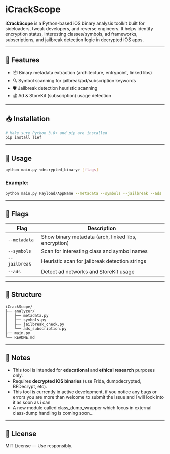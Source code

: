 # iCrackScope

**iCrackScope** is a Python-based iOS binary analysis toolkit built for sideloaders, tweak developers, and reverse engineers. It helps identify encryption status, interesting classes/symbols, ad frameworks, subscriptions, and jailbreak detection logic in decrypted iOS apps.

---

## 🔧 Features

* 📦 Binary metadata extraction (architecture, entrypoint, linked libs)
* 🔍 Symbol scanning for jailbreak/ad/subscription keywords
* 🛡️ Jailbreak detection heuristic scanning
* 💰 Ad & StoreKit (subscription) usage detection

---

## 📥 Installation

```bash
# Make sure Python 3.8+ and pip are installed
pip install lief
```

---

## 🚀 Usage

```bash
python main.py <decrypted_binary> [flags]
```

### Example:

```bash
python main.py Payload/AppName --metadata --symbols --jailbreak --ads
```

---

## 🏁 Flags

| Flag          | Description                                          |
| ------------- | ---------------------------------------------------- |
| `--metadata`  | Show binary metadata (arch, linked libs, encryption) |
| `--symbols`   | Scan for interesting class and symbol names          |
| `--jailbreak` | Heuristic scan for jailbreak detection strings       |
| `--ads`       | Detect ad networks and StoreKit usage                |

---

## 📂 Structure

```
iCrackScope/
├── analyzer/
│   ├── metadata.py
│   ├── symbols.py
│   ├── jailbreak_check.py
│   └── ads_subscription.py
├── main.py
└── README.md
```

---

## 🧠 Notes

* This tool is intended for **educational** and **ethical research** purposes only.
* Requires **decrypted iOS binaries** (use Frida, dumpdecrypted, BFDecrypt, etc).
* This tool is currently in active development, if you notice any bugs or errors you are more than welcome to submit the issue and i will look into it as soon as i can
* A new module called class_dump_wrapper which focus in external class-dump handling is coming soon...
---

## 📜 License

MIT License — Use responsibly.
